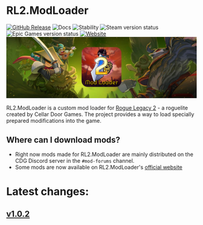 # RL2.ModLoader
[![GitHub Release](https://img.shields.io/github/v/release/RL2-API/RL2.ModLoader.svg?logo=github&style=for-the-badge)](https://github.com/RL2-API/RL2.ModLoader/releases/latest)
![Docs](https://img.shields.io/badge/Documentation-Online-blue?logo=github&style=for-the-badge)
![Stability](https://img.shields.io/badge/Stability-Full-Green?style=for-the-badge)
![Steam version status](https://img.shields.io/badge/Steam-Works-Works?logo=steam&style=for-the-badge)
![Epic Games version status](https://img.shields.io/badge/Epic_Games-Works-Works?logo=epicgames&style=for-the-badge)
[![Website](https://img.shields.io/badge/Website-gray?logo=webtrees&logoColor=white&style=for-the-badge)](https://rl2-modloader.onrender.com)
![Mod Loader Icon](https://raw.githubusercontent.com/RL2-API/RL2.ModLoader/main/Assets/ModLoaderSocialPreview-1600x516.png)

RL2.ModLoader is a custom mod loader for [Rogue Legacy 2](https://roguelegacy2.com) - a roguelite created by Cellar Door Games. The project provides a way to load specially prepared modifications into the game.

## Where can I download mods?
- Right now mods made for RL2.ModLoader are mainly distributed on the CDG Discord server in the `#mod-forums` channel.
- Some mods are now available on RL2.ModLoader's [official website](https://tacoconkvass.github.io/RL2.ModLoader/mods)

# Latest changes:
## [v1.0.2](https://github.com/RL2-API/RL2.ModLoader/blob/main/CHANGELOG.md)
